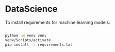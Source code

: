 # DataScience

To install requirements for machine learning models:
```bash

python -m venv venv
venv/Scripts/activate
pip install -r requirements.txt

```